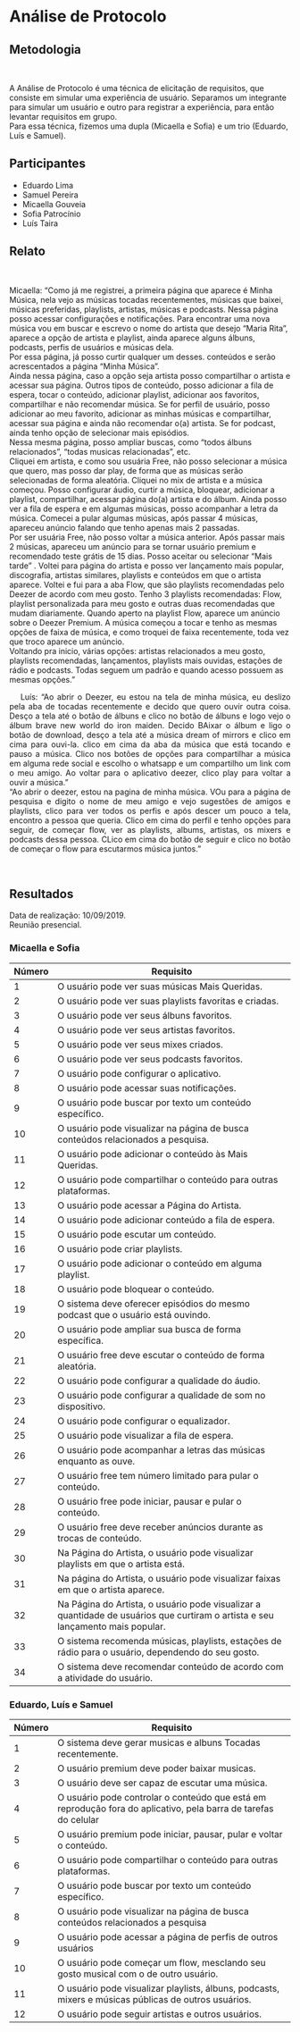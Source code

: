 #  Análise de Protocolo
<div class="line"></div>

##  Metodologia

<p align="justify">&emsp;

A Análise de Protocolo é uma técnica de elicitação de requisitos, que consiste em simular uma experiência de usuário. Separamos um integrante para simular um usuário e outro para registrar a experiência, para então levantar requisitos em grupo.
<br>
    Para essa técnica, fizemos uma dupla (Micaella e Sofia) e um trio (Eduardo, Luís e Samuel).

</p>

## Participantes
- Eduardo Lima
- Samuel Pereira
- Micaella Gouveia
- Sofia Patrocínio
- Luís Taira

## Relato

<p align="justify">&emsp;

Micaella: “Como já me registrei, a primeira página que aparece é Minha Música, nela vejo as músicas tocadas recentementes, músicas que baixei, músicas preferidas, playlists, artistas, músicas e podcasts. Nessa página posso acessar configurações e notificações. Para encontrar uma nova música vou em buscar e escrevo o nome do artista que desejo “Maria Rita”, aparece a opção de artista e playlist, ainda aparece alguns álbuns, podcasts, perfis de usuários e músicas dela. <br>
 Por essa página, já posso curtir qualquer um desses. conteúdos e serão acrescentados a página “Minha Música”.
<br>
Ainda nessa página, caso a opção seja artista posso compartilhar o artista e acessar sua página. Outros tipos de conteúdo, posso adicionar a fila de espera, tocar o conteúdo, adicionar playlist, adicionar aos favoritos, compartilhar e não recomendar música. Se for perfil de usuário, posso adicionar ao meu favorito, adicionar as minhas músicas e compartilhar, acessar sua página e ainda não recomendar o(a) artista. Se for podcast, ainda tenho opção de selecionar mais episódios.
<br>
Nessa mesma página, posso ampliar buscas, como “todos álbuns relacionados”, “todas musicas relacionadas”, etc.
<br>
Cliquei em artista, e como sou usuária Free, não posso selecionar a música que quero, mas posso dar play, de forma que as músicas serão selecionadas de forma aleatória. Cliquei no mix de artista e a música começou. Posso configurar áudio, curtir a música, bloquear, adicionar a playlist, compartilhar, acessar página do(a) artista e do álbum. Ainda posso ver a fila de espera e em algumas músicas, posso acompanhar a letra da música. Comecei a pular algumas músicas, após passar 4 músicas, apareceu anúncio falando que tenho apenas mais 2 passadas. 
<br>
Por ser usuária Free, não posso voltar a música anterior. Após passar mais 2 músicas, apareceu um anúncio para se tornar usuário premium e recomendado teste grátis de 15 dias. Posso aceitar ou selecionar “Mais tarde” . Voltei para página do artista e posso ver lançamento mais popular, discografia, artistas similares, playlists e conteúdos em que o artista aparece. Voltei e fui para a aba Flow, que são playlists recomendadas pelo Deezer de acordo com meu gosto. Tenho 3 playlists recomendadas: Flow, playlist personalizada para meu gosto e outras duas recomendadas que mudam diariamente. Quando aperto na playlist Flow, aparece um anúncio sobre o Deezer Premium. A música começou a tocar e tenho as mesmas opções de faixa de música, e como troquei de faixa recentemente, toda vez que troco aparece um anúncio.
<br>
Voltando pra inicio, várias opções: artistas relacionados a meu gosto, playlists recomendadas, lançamentos, playlists mais ouvidas, estações de rádio e podcasts. Todas seguem um padrão e quando acesso possuem as mesmas opções.”
</p>
<p align="justify">&emsp;
Luís: “Ao abrir o Deezer, eu estou na tela de minha música, eu deslizo pela aba de tocadas recentemente e decido que quero ouvir outra coisa. Desço a tela até o botão de álbuns e clico no botão de álbuns e logo vejo o álbum brave new world do iron maiden. Decido BAixar o álbum e ligo o botão de download, desço a tela até a música dream of mirrors e clico em cima para ouvi-la. clico em cima da aba da música que está tocando e pauso a música. Clico nos botões de opções para compartilhar a música em alguma rede social e escolho o whatsapp e um compartilho um link com o meu amigo. Ao voltar para o aplicativo deezer, clico play para voltar a ouvir a música.”
<br>
“Ao abrir o deezer, estou na pagina de minha música. VOu para a página de pesquisa e digito o nome de meu amigo e vejo sugestões de amigos e playlists, clico para ver todos os perfis e após descer um pouco a tela, encontro a pessoa que queria. Clico em cima do perfil e tenho opções para seguir, de começar flow, ver as playlists, albums, artistas, os mixers e podcasts dessa pessoa. CLico em cima do botão de seguir e clico no botão de começar o flow para escutarmos música juntos.”

</p>
<br>

##  Resultados

Data de realização: 10/09/2019.
<br>
Reunião presencial.
<br>

### Micaella e Sofia

|Número | Requisito                                         |
|-------|---------------------------------------------------|
|1      |O usuário pode ver suas músicas Mais Queridas.    |
|2      |O usuário pode ver suas playlists favoritas e criadas.|
|3      |O usuário pode ver seus álbuns favoritos.|
|4      |O usuário pode ver seus artistas favoritos.|
|5      |O usuário pode ver seus mixes criados.|
|6      |O usuário pode ver seus podcasts favoritos.|
|7      |O usuário pode configurar o aplicativo.|
|8      |O usuário pode acessar suas notificações.|
|9      |O usuário pode buscar por texto um conteúdo específico.|
|10      |O usuário pode visualizar na página de busca conteúdos relacionados a pesquisa.|
|11     |O usuário pode adicionar o conteúdo às Mais Queridas.|
|12      |O usuário pode compartilhar o conteúdo para outras plataformas.|
|13      |O usuário pode acessar a Página do Artista.|
|14      |O usuário pode adicionar conteúdo a fila de espera.|
|15      |O usuário pode escutar um conteúdo.|
|16      |O usuário pode criar playlists.|
|17      |O usuário pode adicionar o conteúdo em alguma playlist.|
|18      |O usuário pode bloquear o conteúdo.|
|19      |O sistema deve oferecer episódios do mesmo podcast que o usuário está ouvindo.|
|20      |O usuário pode ampliar sua busca de forma específica.|
|21      |O usuário free deve escutar o conteúdo de forma aleatória.|
|22      |O usuário pode configurar a qualidade do áudio.|
|23      |O usuário pode configurar a qualidade de som no dispositivo.|
|24      |O usuário pode configurar o equalizador.|
|25      |O usuário pode visualizar a fila de espera.|
|26      |O usuário pode acompanhar a letras das músicas enquanto as ouve.|
|27      |O usuário free tem número limitado para pular o conteúdo.|
|28      |O usuário free pode iniciar, pausar e pular o conteúdo.|
|29      |O usuário free deve receber anúncios durante as trocas de conteúdo.|
|30      |Na Página do Artista, o usuário pode visualizar playlists em que o artista está.|
|31      |Na página do Artista, o usuário pode visualizar faixas em que o artista aparece.|
|32      |Na Página do Artista, o usuário pode visualizar a quantidade de usuários que curtiram o artista e seu lançamento mais popular.|
|33      |O sistema recomenda músicas, playlists, estações de rádio para o usuário, dependendo do seu gosto.|
|34      |O sistema deve recomendar conteúdo de acordo com a atividade do usuário.|

### Eduardo, Luís e Samuel

|Número | Requisito                                         |
|-------|---------------------------------------------------|
|1      |O sistema deve gerar musicas e albuns Tocadas recentemente.|
|2      |O usuário premium deve poder baixar musicas.|
|3      |O usuário deve ser capaz de escutar uma música.|
|4      |O usuário pode controlar o conteúdo que está em reprodução fora do aplicativo, pela barra de tarefas do celular|
|5      |O usuário premium pode iniciar, pausar, pular e voltar o conteúdo.|
|6      |O usuário pode compartilhar o conteúdo para outras plataformas.|
|7      |O usuário pode buscar por texto um conteúdo específico.|
|8      |O usuário pode visualizar na página de busca conteúdos relacionados a pesquisa|
|9      |O usuário pode acessar a página de perfis de outros usuários|
|10      |O usuário pode começar um flow, mesclando seu gosto musical com o de outro usuário.|
|11      |O usuário pode visualizar playlists, álbuns, podcasts, mixers e músicas públicas de outros usuários.|
|12      |O usuário pode seguir artistas e outros usuários.|


